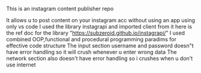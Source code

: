 This is an instagram content publisher repo 

It allows u to post content on your instagram acc without using an app using only vs code 
I used the library instagrapi and imported client from it here is  the ref doc for the library "https://subzeroid.github.io/instagrapi/"
I used combined OOP,functional and procedural programming paradims for effective code structure 
The input section username and password doesn"t have error handling so it will crush whenever u enter  wrong data
The network section  also doesn't have error handling so i crushes when u don't use internet     
